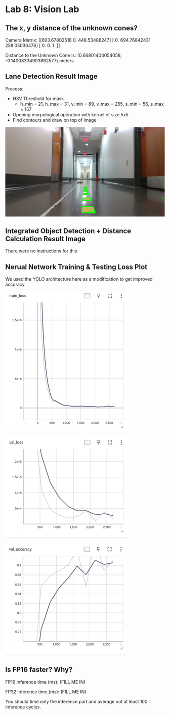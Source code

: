 # Lab 8: Vision Lab

## The x, y distance of the unknown cones?
Camera Matrix: [[693.67802518   0.         448.53488247]
 [  0.         694.76842431 258.05030476]
 [  0.           0.           1.        ]]

Distance to the Unknown Cone is: (0.66801404054058, -0.14008334903862577) meters

## Lane Detection Result Image
Process: 

* HSV Threshold for mask
    * h_min = 21, h_max = 31, v_min = 89, v_max = 255, s_min = 56, s_max = 157
* Opening morpological operation with kernel of size 5x5
* Find contours and draw on top of image

![](output/contour_img.png)

## Integrated Object Detection + Distance Calculation Result Image
There were no instructions for this

## Nerual Network Training & Testing Loss Plot
We used the YOLO architecture here as a modification to get improved accuracy. 

![](output/train_loss.png)

![](output/val_loss.png)

![](output/val_acc.png)

## Is FP16 faster? Why?
FP16 inference time (ms): (FILL ME IN)

FP32 inference time (ms): (FILL ME IN)

You should time only the inference part and average out at least 100 inference cycles.
